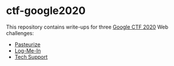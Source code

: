 # ctf-google2020

This repository contains write-ups for three [Google CTF 2020](https://capturetheflag.withgoogle.com/) Web challenges:

* [Pasteurize](https://github.com/weibell/ctf-google2020/tree/master/pasteurize)
* [Log-Me-In](https://github.com/weibell/ctf-google2020/tree/master/log-me-in)
* [Tech Support](https://github.com/weibell/ctf-google2020/tree/master/tech-support)
